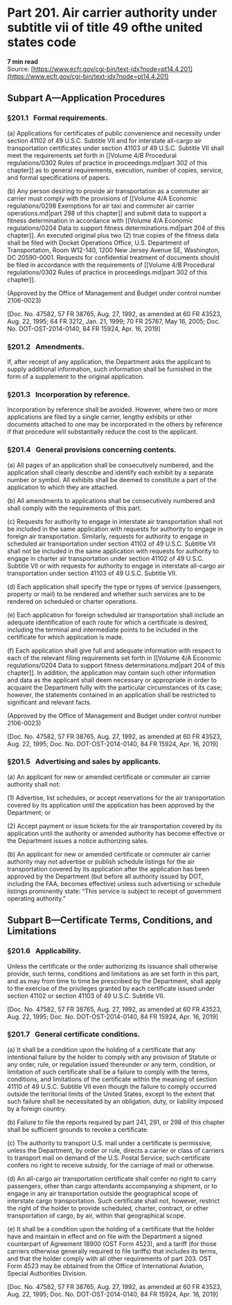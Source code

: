 # Part 201. Air carrier authority under subtitle vii of title 49 ofthe united states code
**7 min read**  
Source: [https://www.ecfr.gov/cgi-bin/text-idx?node=pt14.4.201](https://www.ecfr.gov/cgi-bin/text-idx?node=pt14.4.201)

<div>

## Subpart A—Application Procedures

### §201.1   Formal requirements.

\(a\) Applications for certificates of public convenience and necessity under section 41102 of 49 U.S.C. Subtitle VII and for interstate all-cargo air transportation certificates under section 41103 of 49 U.S.C. Subtitle VII shall meet the requirements set forth in [[Volume 4/B Procedural regulations/0302 Rules of practice in proceedings.md|part 302 of this chapter]] as to general requirements, execution, number of copies, service, and formal specifications of papers.

\(b\) Any person desiring to provide air transportation as a commuter air carrier must comply with the provisions of [[Volume 4/A Economic regulations/0298 Exemptions for air taxi and commuter air carrier operations.md|part 298 of this chapter]] and submit data to support a fitness determination in accordance with [[Volume 4/A Economic regulations/0204 Data to support fitness determinations.md|part 204 of this chapter]]. An executed original plus two (2) true copies of the fitness data shall be filed with Docket Operations Office, U.S. Department of Transportation, Room W12-140, 1200 New Jersey Avenue SE, Washington, DC 20590-0001. Requests for confidential treatment of documents should be filed in accordance with the requirements of [[Volume 4/B Procedural regulations/0302 Rules of practice in proceedings.md|part 302 of this chapter]].

(Approved by the Office of Management and Budget under control number 2106-0023)

\[Doc. No. 47582, 57 FR 38765, Aug. 27, 1992, as amended at 60 FR 43523, Aug. 22, 1995; 64 FR 3212, Jan. 21, 1999; 70 FR 25767, May 16, 2005; Doc. No. DOT-OST-2014-0140, 84 FR 15924, Apr. 16, 2019\]

### §201.2   Amendments.

If, after receipt of any application, the Department asks the applicant to supply additional information, such information shall be furnished in the form of a supplement to the original application.

### §201.3   Incorporation by reference.

Incorporation by reference shall be avoided. However, where two or more applications are filed by a single carrier, lengthy exhibits or other documents attached to one may be incorporated in the others by reference if that procedure will substantially reduce the cost to the applicant.

### §201.4   General provisions concerning contents.

\(a\) All pages of an application shall be consecutively numbered, and the application shall clearly describe and identify each exhibit by a separate number or symbol. All exhibits shall be deemed to constitute a part of the application to which they are attached.

\(b\) All amendments to applications shall be consecutively numbered and shall comply with the requirements of this part.

\(c\) Requests for authority to engage in interstate air transportation shall not be included in the same application with requests for authority to engage in foreign air transportation. Similarly, requests for authority to engage in scheduled air transportation under section 41102 of 49 U.S.C. Subtitle VII shall not be included in the same application with requests for authority to engage in charter air transportation under section 41102 of 49 U.S.C. Subtitle VII or with requests for authority to engage in interstate all-cargo air transportation under section 41103 of 49 U.S.C. Subtitle VII.

\(d\) Each application shall specify the type or types of service (passengers, property or mail) to be rendered and whether such services are to be rendered on scheduled or charter operations.

\(e\) Each application for foreign scheduled air transportation shall include an adequate identification of each route for which a certificate is desired, including the terminal and intermediate points to be included in the certificate for which application is made.

\(f\) Each application shall give full and adequate information with respect to each of the relevant filing requirements set forth in [[Volume 4/A Economic regulations/0204 Data to support fitness determinations.md|part 204 of this chapter]]. In addition, the application may contain such other information and data as the applicant shall deem necessary or appropriate in order to acquaint the Department fully with the particular circumstances of its case; however, the statements contained in an application shall be restricted to significant and relevant facts.

(Approved by the Office of Management and Budget under control number 2106-0023)

\[Doc. No. 47582, 57 FR 38765, Aug. 27, 1992, as amended at 60 FR 43523, Aug. 22, 1995; Doc. No. DOT-OST-2014-0140, 84 FR 15924, Apr. 16, 2019\]

### §201.5   Advertising and sales by applicants.

\(a\) An applicant for new or amended certificate or commuter air carrier authority shall not:

\(1\) Advertise, list schedules, or accept reservations for the air transportation covered by its application until the application has been approved by the Department; or

\(2\) Accept payment or issue tickets for the air transportation covered by its application until the authority or amended authority has become effective or the Department issues a notice authorizing sales.

\(b\) An applicant for new or amended certificate or commuter air carrier authority may not advertise or publish schedule listings for the air transportation covered by its application after the application has been approved by the Department (but before all authority issued by DOT, including the FAA, becomes effective) unless such advertising or schedule listings prominently state: “This service is subject to receipt of government operating authority.”

## Subpart B—Certificate Terms, Conditions, and Limitations

### §201.6   Applicability.

Unless the certificate or the order authorizing its issuance shall otherwise provide, such terms, conditions and limitations as are set forth in this part, and as may from time to time be prescribed by the Department, shall apply to the exercise of the privileges granted by each certificate issued under section 41102 or section 41103 of 49 U.S.C. Subtitle VII.

\[Doc. No. 47582, 57 FR 38765, Aug. 27, 1992, as amended at 60 FR 43523, Aug. 22, 1995; Doc. No. DOT-OST-2014-0140, 84 FR 15924, Apr. 16, 2019\]

### §201.7   General certificate conditions.

\(a\) It shall be a condition upon the holding of a certificate that any intentional failure by the holder to comply with any provision of Statute or any order, rule, or regulation issued thereunder or any term, condition, or limitation of such certificate shall be a failure to comply with the terms, conditions, and limitations of the certificate within the meaning of section 41110 of 49 U.S.C. Subtitle VII even though the failure to comply occurred outside the territorial limits of the United States, except to the extent that such failure shall be necessitated by an obligation, duty, or liability imposed by a foreign country.

\(b\) Failure to file the reports required by part 241, 291, or 298 of this chapter shall be sufficient grounds to revoke a certificate.

\(c\) The authority to transport U.S. mail under a certificate is permissive, unless the Department, by order or rule, directs a carrier or class of carriers to transport mail on demand of the U.S. Postal Service; such certificate confers no right to receive subsidy, for the carriage of mail or otherwise.

\(d\) An all-cargo air transportation certificate shall confer no right to carry passengers, other than cargo attendants accompanying a shipment, or to engage in any air transportation outside the geographical scope of interstate cargo transportation. Such certificate shall not, however, restrict the right of the holder to provide scheduled, charter, contract, or other transportation of cargo, by air, within that geographical scope.

\(e\) It shall be a condition upon the holding of a certificate that the holder have and maintain in effect and on file with the Department a signed counterpart of Agreement 18900 (OST Form 4523), and a tariff (for those carriers otherwise generally required to file tariffs) that includes its terms, and that the holder comply with all other requirements of part 203. OST Form 4523 may be obtained from the Office of International Aviation, Special Authorities Division.

\[Doc. No. 47582, 57 FR 38765, Aug. 27, 1992, as amended at 60 FR 43523, Aug. 22, 1995; Doc. No. DOT-OST-2014-0140, 84 FR 15924, Apr. 16, 2019\]

</div>